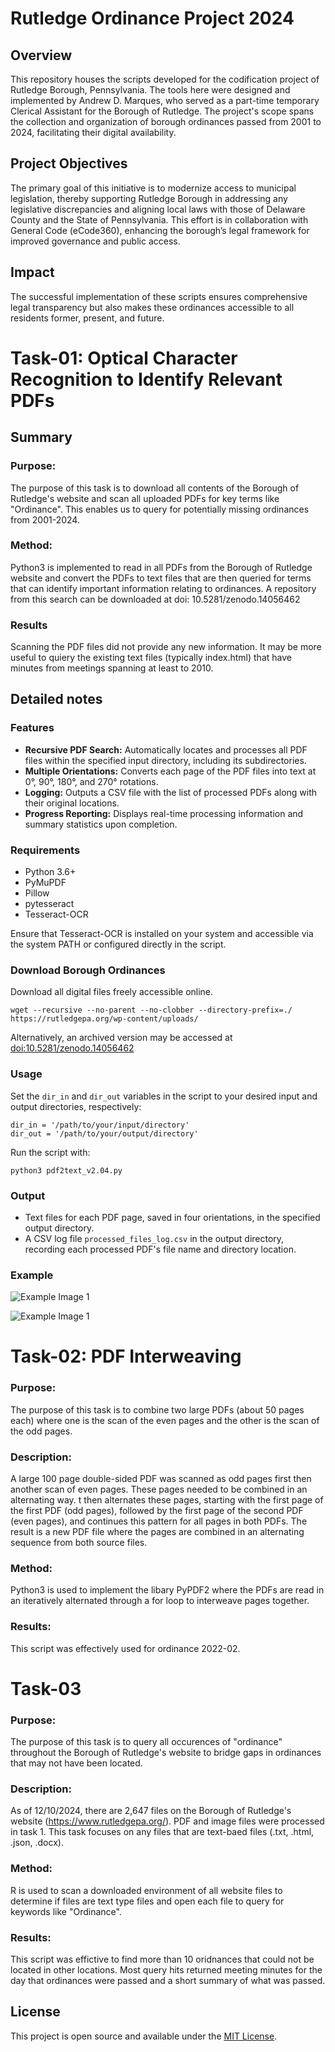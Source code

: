 # Rutledge Ordinance Project 2024
## Overview
This repository houses the scripts developed for the codification project of Rutledge Borough, Pennsylvania. The tools here were designed and implemented by Andrew D. Marques, who served as a part-time temporary Clerical Assistant for the Borough of Rutledge. The project's scope spans the collection and organization of borough ordinances passed from 2001 to 2024, facilitating their digital availability.
## Project Objectives
The primary goal of this initiative is to modernize access to municipal legislation, thereby supporting Rutledge Borough in addressing any legislative discrepancies and aligning local laws with those of Delaware County and the State of Pennsylvania. This effort is in collaboration with General Code (eCode360), enhancing the borough’s legal framework for improved governance and public access.
## Impact
The successful implementation of these scripts ensures comprehensive legal transparency but also makes these ordinances accessible to all residents former, present, and future.

# Task-01: Optical Character Recognition to Identify Relevant PDFs

## Summary

### Purpose:
The purpose of this task is to download all contents of the Borough of Rutledge's website and scan all uploaded PDFs for key terms like "Ordinance". This enables us to query for potentially missing ordinances from 2001-2024.

### Method:
Python3 is implemented to read in all PDFs from the Borough of Rutledge website and convert the PDFs to text files that are then queried for terms that can identify important information relating to ordinances. A repository from this search can be downloaded at doi: 10.5281/zenodo.14056462

### Results
Scanning the PDF files did not provide any new information. It may be more useful to quiery the existing text files (typically index.html) that have minutes from meetings spanning at least to 2010. 

## Detailed notes

### Features

- **Recursive PDF Search:** Automatically locates and processes all PDF files within the specified input directory, including its subdirectories.
- **Multiple Orientations:** Converts each page of the PDF files into text at 0°, 90°, 180°, and 270° rotations.
- **Logging:** Outputs a CSV file with the list of processed PDFs along with their original locations.
- **Progress Reporting:** Displays real-time processing information and summary statistics upon completion.

### Requirements

- Python 3.6+
- PyMuPDF
- Pillow
- pytesseract
- Tesseract-OCR

Ensure that Tesseract-OCR is installed on your system and accessible via the system PATH or configured directly in the script.

### Download Borough Ordinances

Download all digital files freely accessible online. 

```
wget --recursive --no-parent --no-clobber --directory-prefix=./ https://rutledgepa.org/wp-content/uploads/
```
Alternatively, an archived version may be accessed at [doi:10.5281/zenodo.14056462](https://zenodo.org/records/14056462)

### Usage

Set the `dir_in` and `dir_out` variables in the script to your desired input and output directories, respectively:

```
dir_in = '/path/to/your/input/directory'
dir_out = '/path/to/your/output/directory'
```

Run the script with:

```
python3 pdf2text_v2.04.py
```

### Output

- Text files for each PDF page, saved in four orientations, in the specified output directory.
- A CSV log file `processed_files_log.csv` in the output directory, recording each processed PDF's file name and directory location.

### Example 

![Example Image 1](Images/example_original.jpg)

![Example Image 1](Images/example_angle-180.jpg)

# Task-02: PDF Interweaving

### Purpose:
The purpose of this task is to combine two large PDFs (about 50 pages each) where one is the scan of the even pages and the other is the scan of the odd pages.

### Description:
A large 100 page double-sided PDF was scanned as odd pages first then another scan of even pages. These pages needed to be combined in an alternating way. t then alternates these pages, starting with the first page of the first PDF (odd pages), followed by the first page of the second PDF (even pages), and continues this pattern for all pages in both PDFs. The result is a new PDF file where the pages are combined in an alternating sequence from both source files.

### Method:
Python3 is used to implement the libary PyPDF2 where the PDFs are read in an iteratively alternated through a for loop to interweave pages together. 

### Results:
This script was effectively used for ordinance 2022-02.

# Task-03 

### Purpose:
The purpose of this task is to query all occurences of "ordinance" throughout the Borough of Rutledge's website to bridge gaps in ordinances that may not have been located.

### Description:
As of 12/10/2024, there are 2,647 files on the Borough of Rutledge's website (https://www.rutledgepa.org/). PDF and image files were processed in task 1. This task focuses on any files that are text-baed files (.txt, .html, .json, .docx).

### Method:
R is used to scan a downloaded environment of all website files to determine if files are text type files and open each file to query for keywords like "Ordinance". 

### Results:
This script was effictive to find more than 10 oridnances that could not be located in other locations. Most query hits returned meeting minutes for the day that ordinances were passed and a short summary of what was passed.

## License

This project is open source and available under the [MIT License](LICENSE).

